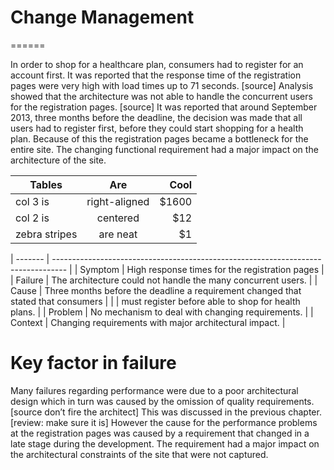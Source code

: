 # Change Management
======

In order to shop for a healthcare plan, consumers had to register for an account first. 
It was reported that the response time of the registration pages were very high with load times up to 71 seconds. [source]
Analysis showed that the architecture was not able to handle the concurrent users for the registration pages. 
[source] It was reported that around September 2013, three months before the deadline,
the decision was made that all users had to register first, before they could start shopping for a health plan. 
Because of this the registration pages became a bottleneck for the entire site. 
The changing functional requirement had a major impact on the architecture of the site.

| Tables        | Are           | Cool  |
| ------------- |:-------------:| -----:|
| col 3 is      | right-aligned | $1600 |
| col 2 is      | centered      |   $12 |
| zebra stripes | are neat      |    $1 |


| ------- | --------------------------------------------------------------------------------- |
| Symptom | High response times for the registration pages                                    |
| Failure | The architecture could not handle the many concurrent users.                      |
| Cause   | Three months before the deadline a requirement changed that stated that consumers | 
|         | must register before able to shop for health plans.                               |
| Problem | No mechanism to deal with changing requirements.                                  |
| Context | Changing requirements with major architectural impact.                            |

# Key factor in failure

Many failures regarding performance were due to a poor architectural design which in turn was caused by the omission
of quality requirements. [source don’t fire the architect] This was discussed in the previous chapter. 
[review: make sure it is] However the cause for the performance problems at the registration pages was caused 
by a requirement that changed in a late stage during the development. The requirement had a major impact on the 
architectural constraints of the site that were not captured. 

